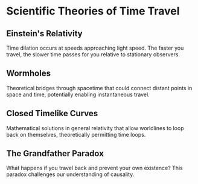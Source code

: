 # Scientific Theories of Time Travel

## Einstein's Relativity
Time dilation occurs at speeds approaching light speed. The faster you travel, the slower time passes for you relative to stationary observers.

## Wormholes
Theoretical bridges through spacetime that could connect distant points in space and time, potentially enabling instantaneous travel.

## Closed Timelike Curves
Mathematical solutions in general relativity that allow worldlines to loop back on themselves, theoretically permitting time loops.

## The Grandfather Paradox
What happens if you travel back and prevent your own existence? This paradox challenges our understanding of causality.
